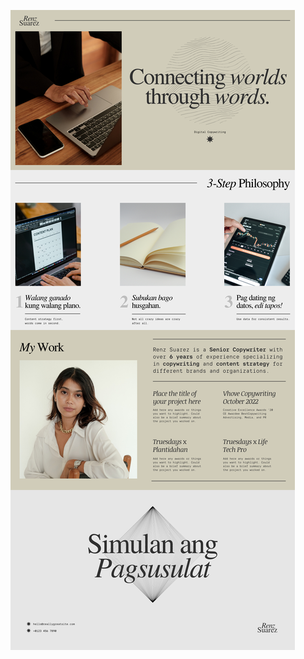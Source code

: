 ![template](https://raw.githubusercontent.com/ShriIraCatalog/resources-two/refs/heads/master/2025/04/20/20250420204646.png)
